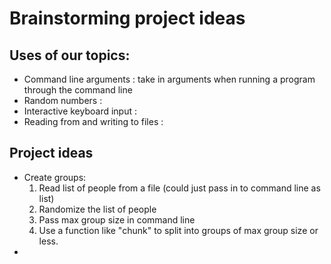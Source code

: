 # Brainstorming project ideas

## Uses of our topics:
- Command line arguments : take in arguments when running a program through the command line
- Random numbers : 
- Interactive keyboard input : 
- Reading from and writing to files : 

## Project ideas
- Create groups:
    1. Read list of people from a file (could just pass in to command line as list)
    2. Randomize the list of people
    3. Pass max group size in command line
    4. Use a function like "chunk" to split into groups of max group size or less.
- 
